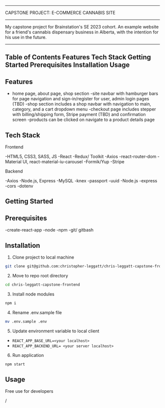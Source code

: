 ******************************************
CAPSTONE PROJECT: E-COMMERCE CANNABIS SITE
******************************************


My capstone project for Brainstation's SE 2023 cohort. An example website for a friend's cannabis dispensary business in Alberta, with the intention for his use in the future.


-----------------
Table of Contents
Features
Tech Stack
Getting Started
Prerequisites
Installation
Usage
---------------


## Features

- home page, about page, shop section 
-site navbar with hamburger bars for page navigation and sign-in/register for user, admin login pages (TBD)
-shop section includes a shop navbar with navigation to main, category, and a cart dropdown menu
-checkout page includes stepper with billing/shipping form, Stripe payment (TBD) and confirmation screen
-products can be clicked on navigate to a product details page


## Tech Stack

Frontend

-HTML5, CSS3, SASS, JS
-React
-Redux/ Toolkit
-Axios
-react-router-dom
-Material UI, react-material-iu-carousel
-Formik/Yup
-Stripe

Backend

-Axios
-Node.js, Express
-MySQL
-knex
-passport
-uuid
-Node.js
-express
-cors
-dotenv


## Getting Started

## Prerequisites

-create-react-app
-node
-npm
-git/ gitbash

## Installation

1. Clone project to local machine

```bash
git clone git@github.com:christopher-leggatt/chris-leggatt-capstone-frontend.git
```

2. Move to repo root directory

```bash
cd chris-leggatt-capstone-frontend
```

3. Install node modules

```bash
npm i 
```
4. Rename .env.sample file

```bash
mv .env.sample .env
```

5. Update environment variable to local client

- `REACT_APP_BASE_URL=<your localhost>`
- `REACT_APP_BACKEND_URL= <your server localhost>`

6. Run application

```bash
npm start
```

## Usage

Free use for developers

/
